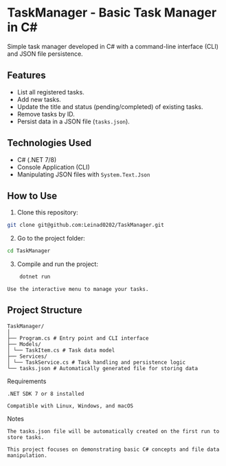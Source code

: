 # TaskManager - Basic Task Manager in C#

Simple task manager developed in C# with a command-line interface (CLI) and JSON file persistence.

## Features

- List all registered tasks.
- Add new tasks.
- Update the title and status (pending/completed) of existing tasks.
- Remove tasks by ID.
- Persist data in a JSON file (`tasks.json`).

## Technologies Used

- C# (.NET 7/8)
- Console Application (CLI)
- Manipulating JSON files with `System.Text.Json`

## How to Use

1. Clone this repository:

```bash
git clone git@github.com:Leinad0202/TaskManager.git
```

2. Go to the project folder:
  ```bash
  cd TaskManager
```
3. Compile and run the project:
```bash
    dotnet run
```

    Use the interactive menu to manage your tasks.

## Project Structure

```plaintext
TaskManager/
│
├── Program.cs # Entry point and CLI interface
├── Models/
│ └── TaskItem.cs # Task data model
├── Services/
│ └── TaskService.cs # Task handling and persistence logic
└── tasks.json # Automatically generated file for storing data
```


Requirements

    .NET SDK 7 or 8 installed

    Compatible with Linux, Windows, and macOS

Notes

    The tasks.json file will be automatically created on the first run to store tasks.

    This project focuses on demonstrating basic C# concepts and file data manipulation.

